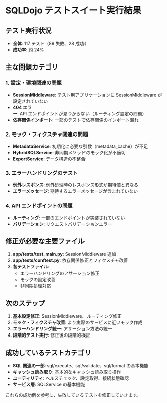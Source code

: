 # SQLDojo テストスイート実行結果

## テスト実行状況

- **全体**: 117 テスト（89 失敗、28 成功）
- **成功率**: 約 24%

## 主な問題カテゴリ

### 1. 設定・環境関連の問題

- **SessionMiddleware**: テスト用アプリケーションに SessionMiddleware が設定されていない
- **404 エラー**: API エンドポイントが見つからない（ルーティング設定の問題）
- **依存関係インポート**: 一部のテストで依存関係のインポート漏れ

### 2. モック・フィクスチャ関連の問題

- **MetadataService**: 初期化に必要な引数（metadata_cache）が不足
- **HybridSQLService**: 非同期メソッドのモック化が不適切
- **ExportService**: データ構造の不整合

### 3. エラーハンドリングのテスト

- **例外レスポンス**: 例外処理時のレスポンス形式が期待値と異なる
- **エラーメッセージ**: 期待するエラーメッセージが含まれていない

### 4. API エンドポイントの問題

- **ルーティング**: 一部のエンドポイントが実装されていない
- **バリデーション**: リクエストバリデーションエラー

## 修正が必要な主要ファイル

1. **app/tests/test_main.py**: SessionMiddleware 追加
2. **app/tests/conftest.py**: 依存関係修正とフィクスチャ改善
3. **各テストファイル**:
   - エラーハンドリングのアサーション修正
   - モックの設定改善
   - 非同期処理対応

## 次のステップ

1. **基本設定修正**: SessionMiddleware、ルーティング修正
2. **モック・フィクスチャ改善**: より実際のサービスに近いモック作成
3. **エラーハンドリング統一**: アサーション方法の統一
4. **段階的テスト実行**: 修正後の段階的検証

## 成功しているテストカテゴリ

- **SQL 関連の一部**: sql/execute、sql/validate、sql/format の基本機能
- **キャッシュ読み取り**: 基本的なキャッシュ読み取り操作
- **ユーティリティ**: ヘルスチェック、設定取得、接続状態確認
- **サービス層**: SQLService の基本機能

これらの成功例を参考に、失敗しているテストを修正していきます。

